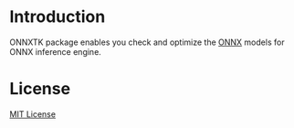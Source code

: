 # Introduction
ONNXTK package enables you check and optimize the [ONNX](https://onnx.ai) models for ONNX inference engine.



# License
[MIT License](LICENSE)
